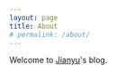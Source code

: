 ```yaml
---
layout: page
title: About
# permalink: /about/
---
```


Welcome to [Jianyu](http://jianyuhuang.com)'s blog.
